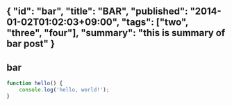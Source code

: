 {
    "id": "bar",
    "title": "BAR",
    "published": "2014-01-02T01:02:03+09:00",
    "tags": ["two", "three", "four"],
    "summary": "this is summary of bar post"
}
---
## bar

```javascript
function hello() {
    console.log('hello, world!');
}
```
